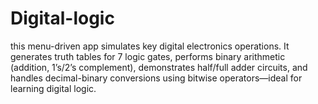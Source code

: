 # Digital-logic
this menu-driven app simulates key digital electronics operations. It generates truth tables for 7 logic gates, performs binary arithmetic (addition, 1’s/2’s complement), demonstrates half/full adder circuits, and handles decimal-binary conversions using bitwise operators—ideal for learning digital logic.
